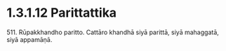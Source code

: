 

# 1.3.1.12 Parittattika





511\. Rūpakkhandho paritto. Cattāro khandhā siyā parittā, siyā mahaggatā, siyā appamāṇā.



